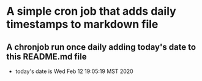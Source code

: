 A simple cron job that adds daily timestamps to markdown file
============================================================
## A chronjob run once daily adding today's date to this README.md file
* today's date is Wed Feb 12 19:05:19 MST 2020
